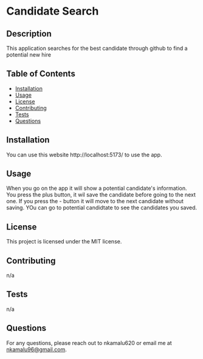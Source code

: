 # Candidate Search
## Description
This application searches for the best candidate through github to find a potential new hire
## Table of Contents
- [Installation](#installation)
- [Usage](#usage)
- [License](#license)
- [Contributing](#contributing)
- [Tests](#tests)
- [Questions](#questions)
## Installation
You can use this website http://localhost:5173/ to use the app.
## Usage
When you go on the app it will show a potential candidate's information. You press the plus button, it wil save the candidate before going to the next one. If you press the - button it will move to the next candidate without saving. YOu can go to potential candidtate to see the candidates you saved.
## License
This project is licensed under the MIT license.
## Contributing
n/a
## Tests
n/a
## Questions
For any questions, please reach out to nkamalu620 or email me at nkamalu96@gmail.com.
